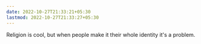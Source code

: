 ```yaml
---
date: 2022-10-27T21:33:21+05:30
lastmod: 2022-10-27T21:33:27+05:30
---
```


Religion is cool, but when people make it their whole identity it's a problem.
